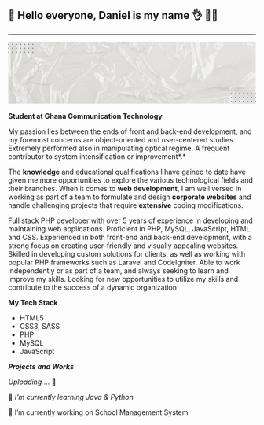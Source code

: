 ## 👋 **Hello everyone, Daniel is my name** 👌  👨‍💻

<hr>

![](https://github.com/BhoiDanny/BhoiDanny/blob/b2cfab6e8810fd77a9cd1964d1b71067f1481fa2/Personal%20Banner.gif)

**Student at Ghana Communication Technology**

My passion lies between the ends of  front and back-end development, and my foremost concerns are object-oriented and user-centered studies. Extremely performed also in manipulating optical regime. A frequent contributor to system intensification or improvement*.*

The **knowledge** and educational qualifications I have gained to date have given me more opportunities to explore the various technological fields and their branches. When it comes to **web development**, I am well versed in working as part of a team to formulate and design **corporate websites** and handle challenging projects that require **extensive** coding modifications.

Full stack PHP developer with over 5 years of experience in developing and maintaining web applications. Proficient in PHP, MySQL, JavaScript, HTML, and CSS. Experienced in both front-end and back-end development, with a strong focus on creating user-friendly and visually appealing websites. Skilled in developing custom solutions for clients, as well as working with popular PHP
frameworks such as Laravel and CodeIgniter. Able to work independently or as part of a team, and always seeking to learn and improve my skills. Looking for new opportunities to utilize my skills and contribute to the success of a dynamic organization

**My Tech Stack**

- HTML5
- CSS3, SASS
- PHP
- MySQL
- JavaScript



***Projects and Works***

*Uploading* ... 🚀

🌱 *I’m currently learning Java & Python*

🔭 I’m currently working on School Management System

<!--
**BhoiDanny/BhoiDanny** is a ✨ _special_ ✨ repository because its `README.md` (this file) appears on your GitHub profile.

Here are some ideas to get you started:

- 🔭 I’m currently working on ...
- 🌱 I’m currently learning ...
- 👯 I’m looking to collaborate on ...
- 🤔 I’m looking for help with ...
- 💬 Ask me about ...
- 📫 How to reach me: ...
- 😄 Pronouns: ...
- ⚡ Fun fact: ...
  -->
